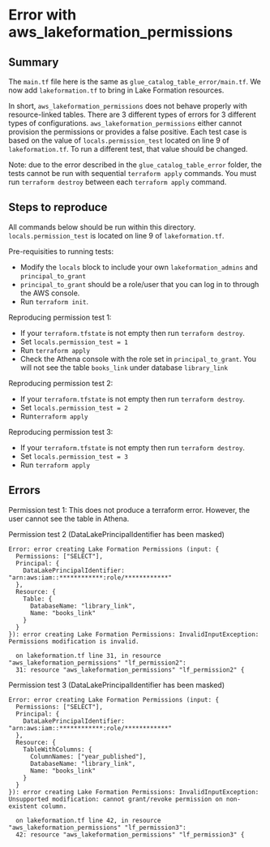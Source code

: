 # Error with aws_lakeformation_permissions

## Summary
The `main.tf` file here is the same as `glue_catalog_table_error/main.tf`. We now add `lakeformation.tf` to bring in
Lake Formation resources. 

In short, `aws_lakeformation_permissions` does not behave properly with resource-linked
tables. There are 3 different types of errors for 3 different types of configurations. 
`aws_lakeformation_permissions` either cannot provision the permissions or provides a false positive. Each
test case is based on the value of `locals.permission_test` located on line 9 of `lakeformation.tf`. To run a
different test, that value should be changed.

Note: due to the error described in the `glue_catalog_table_error` folder, the tests cannot be run with sequential
`terraform apply` commands. You must run `terraform destroy` between each `terraform apply` command.


## Steps to reproduce
All commands below should be run within this directory. 
`locals.permission_test` is located on line 9 of `lakeformation.tf`.

Pre-requisities to running tests:
- Modify the `locals` block to include your own `lakeformation_admins` and `principal_to_grant`
- `principal_to_grant` should be a role/user that you can log in to through the AWS console.
- Run `terraform init`.

Reproducing permission test 1:
- If your `terraform.tfstate` is not empty then run `terraform destroy`.
- Set `locals.permission_test = 1`
- Run `terraform apply`
- Check the Athena console with the role set in `principal_to_grant`. You will not see the table `books_link` under database `library_link`

Reproducing permission test 2:
- If your `terraform.tfstate` is not empty then run `terraform destroy`.
- Set `locals.permission_test = 2`
- Run`terraform apply`

Reproducing permission test 3:
- If your `terraform.tfstate` is not empty then run `terraform destroy`.
- Set `locals.permission_test = 3`
- Run `terraform apply`

## Errors
Permission test 1: This does not produce a terraform error. However, the user cannot see the table in Athena.

Permission test 2 (DataLakePrincipalIdentifier has been masked)
```
Error: error creating Lake Formation Permissions (input: {
  Permissions: ["SELECT"],
  Principal: {
    DataLakePrincipalIdentifier: "arn:aws:iam::************:role/************"
  },
  Resource: {
    Table: {
      DatabaseName: "library_link",
      Name: "books_link"
    }
  }
}): error creating Lake Formation Permissions: InvalidInputException: Permissions modification is invalid.

  on lakeformation.tf line 31, in resource "aws_lakeformation_permissions" "lf_permission2":
  31: resource "aws_lakeformation_permissions" "lf_permission2" {
```

Permission test 3 (DataLakePrincipalIdentifier has been masked)
```
Error: error creating Lake Formation Permissions (input: {
  Permissions: ["SELECT"],
  Principal: { 
    DataLakePrincipalIdentifier: "arn:aws:iam::************:role/************"
  },
  Resource: {
    TableWithColumns: {
      ColumnNames: ["year_published"],
      DatabaseName: "library_link",
      Name: "books_link"
    }
  }
}): error creating Lake Formation Permissions: InvalidInputException: Unsupported modification: cannot grant/revoke permission on non-existent column.

  on lakeformation.tf line 42, in resource "aws_lakeformation_permissions" "lf_permission3":
  42: resource "aws_lakeformation_permissions" "lf_permission3" {

```